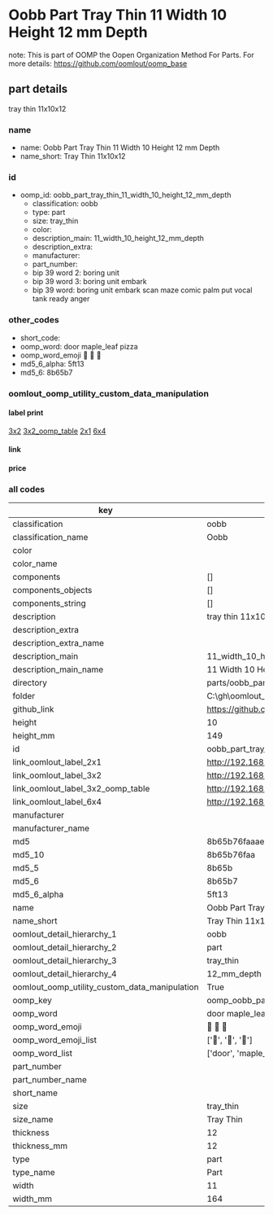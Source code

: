 # Oobb Part Tray Thin 11 Width 10 Height 12 mm Depth  

note: This is part of OOMP the Oopen Organization Method For Parts. For more details: https://github.com/oomlout/oomp_base

##  part details
  



tray thin 11x10x12



### name
* name: Oobb Part Tray Thin 11 Width 10 Height 12 mm Depth
* name_short: Tray Thin 11x10x12 
### id
* oomp_id: oobb_part_tray_thin_11_width_10_height_12_mm_depth
  * classification: oobb
  * type: part
  * size: tray_thin
  * color: 
  * description_main: 11_width_10_height_12_mm_depth
  * description_extra: 
  * manufacturer: 
  * part_number: 
  * bip 39 word 2: boring unit
  * bip 39 word 3: boring unit embark
  * bip 39 word: boring unit embark scan maze comic palm put vocal tank ready anger

### other_codes
* short_code: 
* oomp_word: door maple_leaf pizza
* oomp_word_emoji :door: :maple_leaf: :pizza:
* md5_6_alpha: 5ft13
* md5_6: 8b65b7






### oomlout_oomp_utility_custom_data_manipulation
#### label print
[3x2](http://192.168.1.245:1112/?label=oomp%205ft13)
[3x2_oomp_table](http://192.168.1.108:1112/?label=oomp%205ft13)
[2x1](http://192.168.1.242:1112/?label=oomp%205ft13)
[6x4](http://192.168.1.55:1112/?label=oomp%205ft13)    

#### link

                              

#### price







### all codes 
| key | value |  
| --- | --- |  
| classification | oobb |  
| classification_name | Oobb |  
| color |  |  
| color_name |  |  
| components | [] |  
| components_objects | [] |  
| components_string | [] |  
| description | tray thin 11x10x12 |  
| description_extra |  |  
| description_extra_name |  |  
| description_main | 11_width_10_height_12_mm_depth |  
| description_main_name | 11 Width 10 Height 12 mm Depth |  
| directory | parts/oobb_part_tray_thin_11_width_10_height_12_mm_depth |  
| folder | C:\gh\oomlout_oobb_version_4_generated_parts\parts\oobb_part_tray_thin_11_width_10_height_12_mm_depth |  
| github_link | https://github.com/oomlout/oomlout_oomp_part_src/tree/main/parts/oobb_part_tray_thin_11_width_10_height_12_mm_depth |  
| height | 10 |  
| height_mm | 149 |  
| id | oobb_part_tray_thin_11_width_10_height_12_mm_depth |  
| link_oomlout_label_2x1 | http://192.168.1.242:1112/?label=oomp%205ft13 |  
| link_oomlout_label_3x2 | http://192.168.1.245:1112/?label=oomp%205ft13 |  
| link_oomlout_label_3x2_oomp_table | http://192.168.1.108:1112/?label=oomp%205ft13 |  
| link_oomlout_label_6x4 | http://192.168.1.55:1112/?label=oomp%205ft13 |  
| manufacturer |  |  
| manufacturer_name |  |  
| md5 | 8b65b76faaaed3e8b944cc0290bb68cf |  
| md5_10 | 8b65b76faa |  
| md5_5 | 8b65b |  
| md5_6 | 8b65b7 |  
| md5_6_alpha | 5ft13 |  
| name | Oobb Part Tray Thin 11 Width 10 Height 12 mm Depth |  
| name_short | Tray Thin 11x10x12  |  
| oomlout_detail_hierarchy_1 | oobb |  
| oomlout_detail_hierarchy_2 | part |  
| oomlout_detail_hierarchy_3 | tray_thin |  
| oomlout_detail_hierarchy_4 | 12_mm_depth |  
| oomlout_oomp_utility_custom_data_manipulation | True |  
| oomp_key | oomp_oobb_part_tray_thin_11_width_10_height_12_mm_depth |  
| oomp_word | door maple_leaf pizza |  
| oomp_word_emoji | :door: :maple_leaf: :pizza: |  
| oomp_word_emoji_list | [':door:', ':maple_leaf:', ':pizza:'] |  
| oomp_word_list | ['door', 'maple_leaf', 'pizza'] |  
| part_number |  |  
| part_number_name |  |  
| short_name |  |  
| size | tray_thin |  
| size_name | Tray Thin |  
| thickness | 12 |  
| thickness_mm | 12 |  
| type | part |  
| type_name | Part |  
| width | 11 |  
| width_mm | 164 |  

